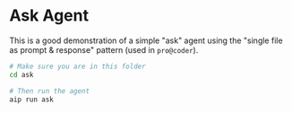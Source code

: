 # Ask Agent

This is a good demonstration of a simple "ask" agent using the "single file as prompt & response" pattern (used in `pro@coder`).

```sh
# Make sure you are in this folder
cd ask

# Then run the agent
aip run ask
```
